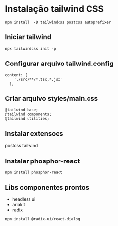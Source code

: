 # Instalação tailwind CSS

```
npm install  -D tailwindcss postcss autoprefixer
```

## Iniciar tailwind
```
npx tailwindcss init -p
```

## Configurar arquivo tailwind.config
```
content: [
    './src/**/*.tsx,*.jsx'
  ],
```

## Criar arquivo styles/main.css
```
@tailwind base;
@tailwind components;
@tailwind utilities;

```
## Instalar extensoes
postcss
tailwind


## Instalar phosphor-react
```
npm install phosphor-react
```

## Libs componentes prontos
- headless ui
- ariakit
- radix

```npm install @radix-ui/react-dialog```
